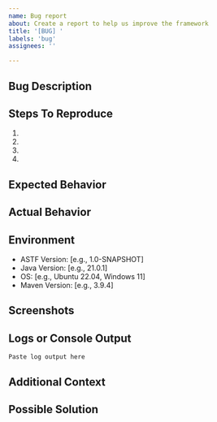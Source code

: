 ```yaml
---
name: Bug report
about: Create a report to help us improve the framework
title: '[BUG] '
labels: 'bug'
assignees: ''

---
```


## Bug Description
<!-- A clear and concise description of what the bug is. -->

## Steps To Reproduce
<!-- Steps to reproduce the behavior: -->
1.
2.
3.
4.

## Expected Behavior
<!-- A clear and concise description of what you expected to happen. -->

## Actual Behavior
<!-- What actually happened instead. -->

## Environment
<!-- Please complete the following information: -->
- ASTF Version: [e.g., 1.0-SNAPSHOT]
- Java Version: [e.g., 21.0.1]
- OS: [e.g., Ubuntu 22.04, Windows 11]
- Maven Version: [e.g., 3.9.4]

## Screenshots
<!-- If applicable, add screenshots to help explain your problem. -->

## Logs or Console Output
<!-- If applicable, add relevant log snippets or console output. -->
```
Paste log output here
```

## Additional Context
<!-- Add any other context about the problem here. -->

## Possible Solution
<!-- If you have suggestions on how to fix the issue, please describe them here. -->